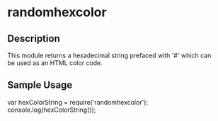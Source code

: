 # randomhexcolor  

## Description  
This module returns a hexadecimal string prefaced with '#' which can  
be used as an HTML color code.  

## Sample Usage  
var hexColorString = require('randomhexcolor');  
console.log(hexColorString());  
